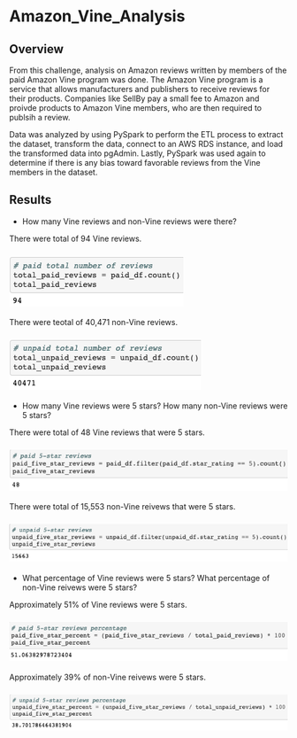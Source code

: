 # Amazon_Vine_Analysis

## Overview
From this challenge, analysis on Amazon reviews written by members of the paid Amazon Vine program was done. The Amazon Vine program is a service that allows manufacturers and publishers to receive reviews for their products.  Companies like SellBy pay a small fee to Amazon and proivde products to Amazon Vine members, who are then required to publsih a review.

Data was analyzed by using PySpark to perform the ETL process to extract the dataset, transform the data, connect to an AWS RDS instance, and load the transformed data into pgAdmin. Lastly, PySpark was used again to determine if there is any bias toward favorable reviews from the Vine members in the dataset.

## Results
- How many Vine reviews and non-Vine reviews were there?

There were total of 94 Vine reviews.
### ![vine](images/vine.png)

There were teotal of 40,471 non-Vine reviews.
### ![non-vine](images/non_vine.png)

- How many Vine reviews were 5 stars? How many non-Vine reviews were 5 stars?

There were total of 48 Vine reviews that were 5 stars.
### ![vine5](images/vine5.png)

There were total of 15,553 non-Vine reivews that were 5 stars.
### ![non-vine5](images/non-vine5.png)

- What percentage of Vine reviews were 5 stars? What percentage of non-Vine reivews were 5 stars?

Approximately 51% of Vine reviews were 5 stars.
### ![vine%](images/vine%.png)

Approximately 39% of non-Vine reivews were 5 stars.
### ![non-vine%](images/non_vine%.png)
